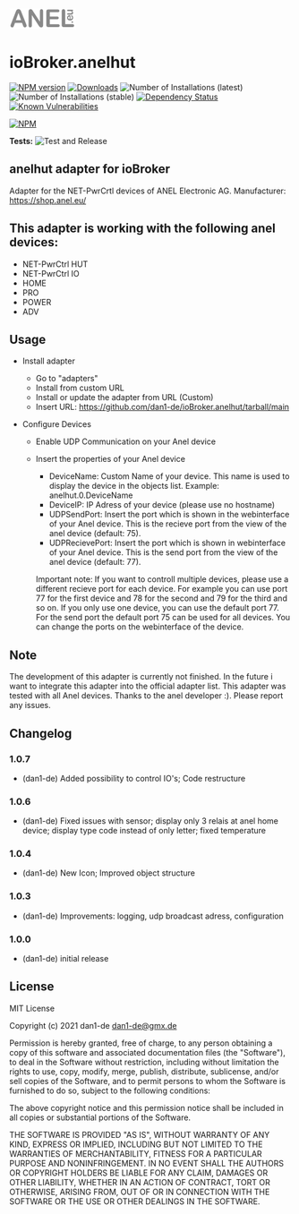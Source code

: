 ![Logo](admin/anelhut.png)

# ioBroker.anelhut

[![NPM version](http://img.shields.io/npm/v/iobroker.anelhut.svg)](https://www.npmjs.com/package/iobroker.anelhut)
[![Downloads](https://img.shields.io/npm/dm/iobroker.anelhut.svg)](https://www.npmjs.com/package/iobroker.anelhut)
![Number of Installations (latest)](http://iobroker.live/badges/anelhut-installed.svg)
![Number of Installations (stable)](http://iobroker.live/badges/anelhut-stable.svg)
[![Dependency Status](https://img.shields.io/david/dan1-de/iobroker.anelhut.svg)](https://david-dm.org/dan1-de/iobroker.anelhut)
[![Known Vulnerabilities](https://snyk.io/test/github/dan1-de/ioBroker.anelhut/badge.svg)](https://snyk.io/test/github/dan1-de/ioBroker.anelhut)

[![NPM](https://nodei.co/npm/iobroker.anelhut.png?downloads=true)](https://nodei.co/npm/iobroker.anelhut/)

**Tests:** ![Test and Release](https://github.com/dan1-de/ioBroker.anelhut/workflows/Test%20and%20Release/badge.svg)

## anelhut adapter for ioBroker

Adapter for the NET-PwrCrtl devices of ANEL Electronic AG.
Manufacturer: https://shop.anel.eu/

## This adapter is working with the following anel devices:

-   NET-PwrCtrl HUT
-   NET-PwrCtrl IO
-   HOME
-   PRO
-   POWER
-   ADV

## Usage

-   Install adapter
    -   Go to "adapters"
    -   Install from custom URL
    -   Install or update the adapter from URL (Custom)
    -   Insert URL: https://github.com/dan1-de/ioBroker.anelhut/tarball/main
-   Configure Devices

    -   Enable UDP Communication on your Anel device
    -   Insert the properties of your Anel device

        -   DeviceName: Custom Name of your device. This name is used to display the device in the objects list. Example: anelhut.0.DeviceName
        -   DeviceIP: IP Adress of your device (please use no hostname)
        -   UDPSendPort: Insert the port which is shown in the webinterface of your Anel device. This is the recieve port from the view of the anel device (default: 75).
        -   UDPRecievePort: Insert the port which is shown in webinterface of your Anel device. This is the send port from the view of the anel device (default: 77).

        Important note: If you want to controll multiple devices, please use a different recieve port for each device.
        For example you can use port 77 for the first device and 78 for the second and 79 for the third and so on.
        If you only use one device, you can use the default port 77.
        For the send port the default port 75 can be used for all devices.
        You can change the ports on the webinterface of the device.

## Note

The development of this adapter is currently not finished. In the future i want to integrate this adapter into the official adapter list.
This adapter was tested with all Anel devices. Thanks to the anel developer :).
Please report any issues.

## Changelog

### 1.0.7

-   (dan1-de) Added possibility to control IO's; Code restructure

### 1.0.6

-   (dan1-de) Fixed issues with sensor; display only 3 relais at anel home device; display type code instead of only letter; fixed temperature

### 1.0.4

-   (dan1-de) New Icon; Improved object structure

### 1.0.3

-   (dan1-de) Improvements: logging, udp broadcast adress, configuration

### 1.0.0

-   (dan1-de) initial release

## License

MIT License

Copyright (c) 2021 dan1-de <dan1-de@gmx.de>

Permission is hereby granted, free of charge, to any person obtaining a copy
of this software and associated documentation files (the "Software"), to deal
in the Software without restriction, including without limitation the rights
to use, copy, modify, merge, publish, distribute, sublicense, and/or sell
copies of the Software, and to permit persons to whom the Software is
furnished to do so, subject to the following conditions:

The above copyright notice and this permission notice shall be included in all
copies or substantial portions of the Software.

THE SOFTWARE IS PROVIDED "AS IS", WITHOUT WARRANTY OF ANY KIND, EXPRESS OR
IMPLIED, INCLUDING BUT NOT LIMITED TO THE WARRANTIES OF MERCHANTABILITY,
FITNESS FOR A PARTICULAR PURPOSE AND NONINFRINGEMENT. IN NO EVENT SHALL THE
AUTHORS OR COPYRIGHT HOLDERS BE LIABLE FOR ANY CLAIM, DAMAGES OR OTHER
LIABILITY, WHETHER IN AN ACTION OF CONTRACT, TORT OR OTHERWISE, ARISING FROM,
OUT OF OR IN CONNECTION WITH THE SOFTWARE OR THE USE OR OTHER DEALINGS IN THE
SOFTWARE.
